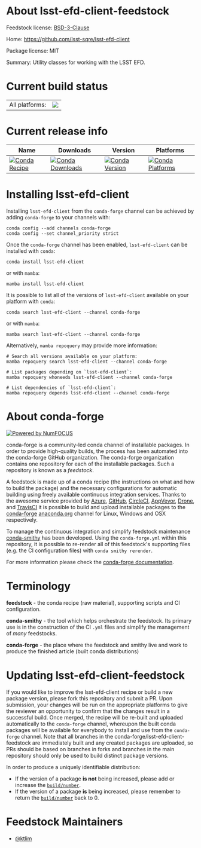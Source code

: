 About lsst-efd-client-feedstock
===============================

Feedstock license: [BSD-3-Clause](https://github.com/conda-forge/lsst-efd-client-feedstock/blob/main/LICENSE.txt)

Home: https://github.com/lsst-sqre/lsst-efd-client

Package license: MIT

Summary: Utility classes for working with the LSST EFD.

Current build status
====================


<table><tr><td>All platforms:</td>
    <td>
      <a href="https://dev.azure.com/conda-forge/feedstock-builds/_build/latest?definitionId=19461&branchName=main">
        <img src="https://dev.azure.com/conda-forge/feedstock-builds/_apis/build/status/lsst-efd-client-feedstock?branchName=main">
      </a>
    </td>
  </tr>
</table>

Current release info
====================

| Name | Downloads | Version | Platforms |
| --- | --- | --- | --- |
| [![Conda Recipe](https://img.shields.io/badge/recipe-lsst--efd--client-green.svg)](https://anaconda.org/conda-forge/lsst-efd-client) | [![Conda Downloads](https://img.shields.io/conda/dn/conda-forge/lsst-efd-client.svg)](https://anaconda.org/conda-forge/lsst-efd-client) | [![Conda Version](https://img.shields.io/conda/vn/conda-forge/lsst-efd-client.svg)](https://anaconda.org/conda-forge/lsst-efd-client) | [![Conda Platforms](https://img.shields.io/conda/pn/conda-forge/lsst-efd-client.svg)](https://anaconda.org/conda-forge/lsst-efd-client) |

Installing lsst-efd-client
==========================

Installing `lsst-efd-client` from the `conda-forge` channel can be achieved by adding `conda-forge` to your channels with:

```
conda config --add channels conda-forge
conda config --set channel_priority strict
```

Once the `conda-forge` channel has been enabled, `lsst-efd-client` can be installed with `conda`:

```
conda install lsst-efd-client
```

or with `mamba`:

```
mamba install lsst-efd-client
```

It is possible to list all of the versions of `lsst-efd-client` available on your platform with `conda`:

```
conda search lsst-efd-client --channel conda-forge
```

or with `mamba`:

```
mamba search lsst-efd-client --channel conda-forge
```

Alternatively, `mamba repoquery` may provide more information:

```
# Search all versions available on your platform:
mamba repoquery search lsst-efd-client --channel conda-forge

# List packages depending on `lsst-efd-client`:
mamba repoquery whoneeds lsst-efd-client --channel conda-forge

# List dependencies of `lsst-efd-client`:
mamba repoquery depends lsst-efd-client --channel conda-forge
```


About conda-forge
=================

[![Powered by
NumFOCUS](https://img.shields.io/badge/powered%20by-NumFOCUS-orange.svg?style=flat&colorA=E1523D&colorB=007D8A)](https://numfocus.org)

conda-forge is a community-led conda channel of installable packages.
In order to provide high-quality builds, the process has been automated into the
conda-forge GitHub organization. The conda-forge organization contains one repository
for each of the installable packages. Such a repository is known as a *feedstock*.

A feedstock is made up of a conda recipe (the instructions on what and how to build
the package) and the necessary configurations for automatic building using freely
available continuous integration services. Thanks to the awesome service provided by
[Azure](https://azure.microsoft.com/en-us/services/devops/), [GitHub](https://github.com/),
[CircleCI](https://circleci.com/), [AppVeyor](https://www.appveyor.com/),
[Drone](https://cloud.drone.io/welcome), and [TravisCI](https://travis-ci.com/)
it is possible to build and upload installable packages to the
[conda-forge](https://anaconda.org/conda-forge) [anaconda.org](https://anaconda.org/)
channel for Linux, Windows and OSX respectively.

To manage the continuous integration and simplify feedstock maintenance
[conda-smithy](https://github.com/conda-forge/conda-smithy) has been developed.
Using the ``conda-forge.yml`` within this repository, it is possible to re-render all of
this feedstock's supporting files (e.g. the CI configuration files) with ``conda smithy rerender``.

For more information please check the [conda-forge documentation](https://conda-forge.org/docs/).

Terminology
===========

**feedstock** - the conda recipe (raw material), supporting scripts and CI configuration.

**conda-smithy** - the tool which helps orchestrate the feedstock.
                   Its primary use is in the construction of the CI ``.yml`` files
                   and simplify the management of *many* feedstocks.

**conda-forge** - the place where the feedstock and smithy live and work to
                  produce the finished article (built conda distributions)


Updating lsst-efd-client-feedstock
==================================

If you would like to improve the lsst-efd-client recipe or build a new
package version, please fork this repository and submit a PR. Upon submission,
your changes will be run on the appropriate platforms to give the reviewer an
opportunity to confirm that the changes result in a successful build. Once
merged, the recipe will be re-built and uploaded automatically to the
`conda-forge` channel, whereupon the built conda packages will be available for
everybody to install and use from the `conda-forge` channel.
Note that all branches in the conda-forge/lsst-efd-client-feedstock are
immediately built and any created packages are uploaded, so PRs should be based
on branches in forks and branches in the main repository should only be used to
build distinct package versions.

In order to produce a uniquely identifiable distribution:
 * If the version of a package **is not** being increased, please add or increase
   the [``build/number``](https://docs.conda.io/projects/conda-build/en/latest/resources/define-metadata.html#build-number-and-string).
 * If the version of a package **is** being increased, please remember to return
   the [``build/number``](https://docs.conda.io/projects/conda-build/en/latest/resources/define-metadata.html#build-number-and-string)
   back to 0.

Feedstock Maintainers
=====================

* [@ktlim](https://github.com/ktlim/)

